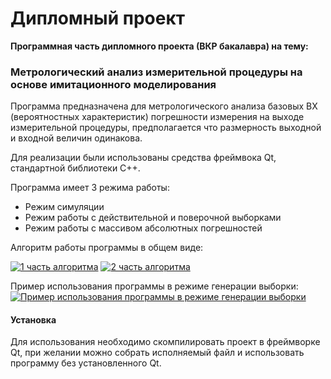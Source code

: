 # Дипломный проект

**Программная часть дипломного проекта (ВКР бакалавра) на тему:**
### **Метрологический анализ измерительной процедуры на основе имитационного моделирования**

Программа предназначена для метрологического анализа базовых ВХ (вероятностных характеристик) погрешности измерения на выходе измерительной процедуры, предполагается что размерность выходной и входной величин одинакова.

Для реализации были использованы средства фреймвока Qt, стандартной библиотеки C++.

Программа имеет 3 режима работы:
- Режим симуляции
- Режим работы с действительной и поверочной выборками
- Режим работы с массивом абсолютных погрешностей

Алгоритм работы программы в общем виде:

[![1 часть алгоритма](https://i.imgur.com/5948fhu.png "1 часть алгоритма")](https://i.imgur.com/5948fhu.png "1 часть алгоритма")
[![2 часть алгоритма](https://i.imgur.com/oJgmJZL.png "2 часть алгоритма")](https://i.imgur.com/oJgmJZL.png "2 часть алгоритма")



Пример использования программы в режиме генерации выборки:
[![Пример использования программы в режиме генерации выборки](https://i.imgur.com/T0kcUlg.png "Пример использования программы в режиме генерации выборки")](https://i.imgur.com/T0kcUlg.png "Пример использования программы в режиме генерации выборки")


#### Установка
Для использования необходимо скомпилировать проект в фреймворке Qt, при желании можно собрать исполняемый файл и использовать программу без установленного Qt.
